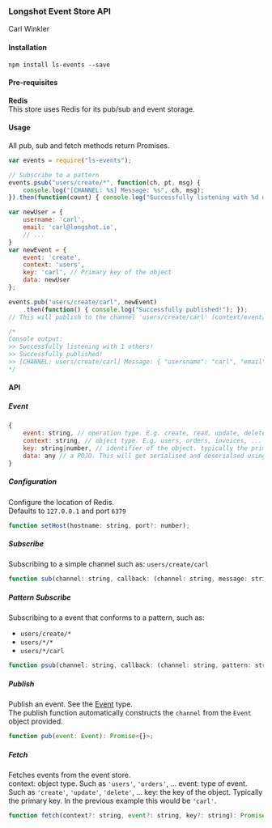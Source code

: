 ### Longshot Event Store API
Carl Winkler

#### Installation
```
npm install ls-events --save
```

#### Pre-requisites
 **Redis**  
 This store uses Redis for its pub/sub and event storage.

#### Usage
All pub, sub and fetch methods return Promises.

```javascript
var events = require("ls-events");

// Subscribe to a pattern
events.psub("users/create/*", function(ch, pt, msg) {
	console.log("[CHANNEL: %s] Message: %s", ch, msg);
}).then(function(count) { console.log("Successfully listening with %d others", count) });

var newUser = {
	username: 'carl',
	email: 'carl@longshot.io',
	// ...
}
var newEvent = {
	event: 'create',
	context: 'users',
	key: 'carl', // Primary key of the object 
	data: newUser
};

events.pub("users/create/carl", newEvent)
	.then(function() { console.log("Successfully published!"); }); 
// This will publish to the channel 'users/create/carl' (context/event/key)

/*
Console output:
>> Successfully listening with 1 others!
>> Successfully published!
>> [CHANNEL: users/create/carl] Message: { "usersname": "carl", "email": "carl@longshot.io" } 
*/
```

#### API

##### Event
```javascript
{
	event: string, // operation type. E.g. create, read, update, delete, ...
	context: string, // object type. E.g. users, orders, invoices, ...
	key: string|number, // identifier of the object. typically the primary key.
	data: any // a POJO. This will get serialised and deserialsed using JSON.	
}
```

##### Configuration
Configure the location of Redis.  
Defaults to `127.0.0.1` and port `6379`
```javascript
function setHost(hostname: string, port?: number);

```

##### Subscribe
Subscribing to a simple channel such as: `users/create/carl`
```javascript
function sub(channel: string, callback: (channel: string, message: string) =>  void): Promise<{}>;
```

##### Pattern Subscribe
Subscribing to a event that conforms to a pattern, such as:  
* `users/create/*`
* `users/*/*`
* `users/*/carl`

```javascript
function psub(channel: string, callback: (channel: string, pattern: string, message: string) =>  void): Promise<{}>;
```

##### Publish
Publish an event. See the [Event](#event) type.  
The publish function automatically constructs the `channel` from the `Event` object provided.

```javascript
function pub(event: Event): Promise<{}>;
```

##### Fetch
Fetches events from the event store.  
context: object type. Such as `'users'`, `'orders'`, ...
event: type of event. Such as `'create'`, `'update'`, `'delete'`, ...
key: the key of the object. Typically the primary key. In the previous example this would be `'carl'`.

```javascript
function fetch(context?: string, event?: string, key?: string): Promise<any>;
```